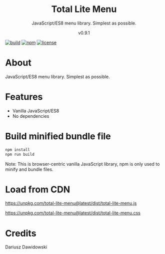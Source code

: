 <h1 align="center">
Total Lite Menu
</h1>
<p align="center">
JavaScript/ES8 menu library. Simplest as possible.
</p>
<p align="center">
v0.9.1
</p>

[![build](https://github.com/dariuszdawidowski/total-lite-menu/actions/workflows/build.yml/badge.svg)](https://github.com/dariuszdawidowski/total-lite-menu/actions/workflows/build.yml)
[![npm](https://img.shields.io/npm/v/total-lite-menu)](https://www.npmjs.com/package/total-lite-menu)
[![license](https://img.shields.io/github/license/dariuszdawidowski/total-lite-menu?color=9cf)](./LICENSE)

# About

JavaScript/ES8 menu library. Simplest as possible.

# Features

- Vanilla JavaScript/ES8
- No dependencies

# Build minified bundle file

```bash
npm install
npm run build
```
Note: This is browser-centric vanilla JavaScript library, npm is only used to minify and bundle files.

# Load from CDN

https://unpkg.com/total-lite-menu@latest/dist/total-lite-menu.js

https://unpkg.com/total-lite-menu@latest/dist/total-lite-menu.css

# Credits

Dariusz Dawidowski
